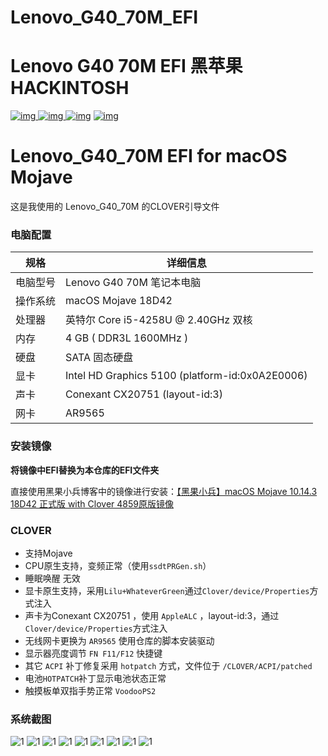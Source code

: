 # Lenovo_G40_70M_EFI

# Lenovo G40 70M EFI 黑苹果 HACKINTOSH
[![img](https://img.shields.io/github/stars/dreamhunter2333/Lenovo_G40_70M_EFI.svg?logoColor=blue&style=for-the-badge)
![img](https://img.shields.io/github/forks/dreamhunter2333/Lenovo_G40_70M_EFI.svg?logoColor=blue&style=for-the-badge)
![img](https://img.shields.io/github/last-commit/dreamhunter2333/Lenovo_G40_70M_EFI.svg?color=blue&style=for-the-badge)](https://github.com/dreamhunter2333/Shinalon_YAO_7000_efi)
[![img](https://img.shields.io/badge/link-996.icu-red.svg?style=for-the-badge)](https://github.com/996icu/996.ICU)

# Lenovo_G40_70M EFI for macOS Mojave

这是我使用的 Lenovo_G40_70M 的CLOVER引导文件

### 电脑配置

| 规格     | 详细信息                                                |
| -------- | ----------------------------------------------------- |
| 电脑型号 | Lenovo G40 70M 笔记本电脑                                    |
| 操作系统 | macOS Mojave 18D42                                   |
| 处理器   | 英特尔 Core i5-4258U @ 2.40GHz 双核                   |
| 内存     | 4 GB ( DDR3L 1600MHz )                           |
| 硬盘     | SATA 固态硬盘                        |
| 显卡     | Intel HD Graphics 5100  (platform-id:0x0A2E0006)       |
| 声卡     |  Conexant CX20751 (layout-id:3)              |
| 网卡     | AR9565                     |

### 安装镜像

**将镜像中EFI替换为本仓库的EFI文件夹**

直接使用黑果小兵博客中的镜像进行安装：[【黑果小兵】macOS Mojave 10.14.3 18D42 正式版 with Clover 4859原版镜像](https://blog.daliansky.net/macOS-Mojave-10.14.3-18D42-official-version-with-Clover-4859-original-image.html)

### CLOVER

* 支持Mojave
* CPU原生支持，变频正常（使用`ssdtPRGen.sh`）
* 睡眠唤醒 无效
* 显卡原生支持，采用`Lilu+WhateverGreen`通过`Clover/device/Properties`方式注入
* 声卡为Conexant CX20751 ，使用 `AppleALC` ，layout-id:3，通过`Clover/device/Properties`方式注入
* 无线网卡更换为 `AR9565` 使用仓库的脚本安装驱动
* 显示器亮度调节 `FN F11/F12` 快捷键
* 其它 `ACPI` 补丁修复采用 `hotpatch` 方式，文件位于 `/CLOVER/ACPI/patched`
* 电池`HOTPATCH`补丁显示电池状态正常
* 触摸板单双指手势正常 `VoodooPS2`

### 系统截图

![1](PIC/1.png)
![1](PIC/2.png)
![1](PIC/3.png)
![1](PIC/4.png)
![1](PIC/5.png)
![1](PIC/6.png)
![1](PIC/7.png)
![1](PIC/8.png)
![1](PIC/9.png)
